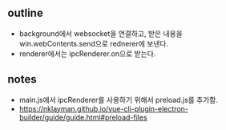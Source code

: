 ## outline
- background에서 websocket을 연결하고, 받은 내용을 win.webContents.send으로 rednerer에 보낸다.
- renderer에서는 ipcRenderer.on으로 받는다.

## notes
- main.js에서 ipcRenderer를 사용하기 위해서 preload.js를 추가함.
- https://nklayman.github.io/vue-cli-plugin-electron-builder/guide/guide.html#preload-files